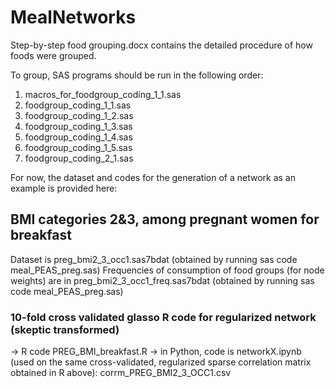 # MealNetworks

Step-by-step food grouping.docx contains the detailed procedure of how foods were grouped.

To group, SAS programs should be run in the following order:
1. macros_for_foodgroup_coding_1_1.sas
2. foodgroup_coding_1_1.sas
3. foodgroup_coding_1_2.sas
4. foodgroup_coding_1_3.sas
5. foodgroup_coding_1_4.sas
6. foodgroup_coding_1_5.sas
7. foodgroup_coding_2_1.sas

For now, the dataset and codes for the generation of a network as an example is provided here:
## BMI categories 2&3, among pregnant women for breakfast
Dataset is preg_bmi2_3_occ1.sas7bdat (obtained by running sas code meal_PEAS_preg.sas)
Frequencies of consumption of food groups (for node weights) are in preg_bmi2_3_occ1_freq.sas7bdat (obtained by running sas code meal_PEAS_preg.sas)

### 10-fold cross validated glasso R code for regularized network (skeptic transformed)
-> R code PREG_BMI_breakfast.R
-> in Python, code is networkX.ipynb (used on the same cross-validated, regularized sparse correlation matrix obtained in R above): corrm_PREG_BMI2_3_OCC1.csv
